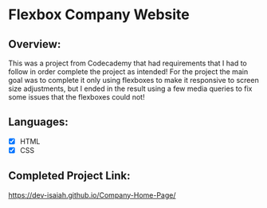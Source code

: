 # Flexbox Company Website

## Overview:
This was a project from Codecademy that had requirements that I had to follow in order complete the project as intended! For the project the main goal was to complete it only using flexboxes to make it responsive to screen size adjustments, but I ended in the result using a few media queries to fix some issues that the flexboxes could not!

## Languages:
 - [x] HTML
 - [x] CSS

## Completed Project Link:
https://dev-isaiah.github.io/Company-Home-Page/
